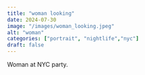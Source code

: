 ```yaml
---
title: "woman looking"
date: 2024-07-30
image: "/images/woman_looking.jpeg"
alt: "woman"
categories: ["portrait", "nightlife","nyc"]
draft: false
---
```


Woman at NYC party. 
